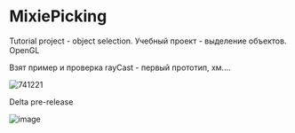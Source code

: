 # MixiePicking
Tutorial project - object selection. Учебный проект - выделение объектов. OpenGL

Взят пример и проверка rayCast - первый прототип, хм....

![741221](https://user-images.githubusercontent.com/77199764/129104286-24176190-faee-4725-acaa-b8804551a379.gif)

Delta pre-release

![image](https://user-images.githubusercontent.com/77199764/131158354-61225113-a407-42f7-998b-ca03c9c751f3.png)


